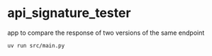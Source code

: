 # api_signature_tester
app to compare the response of two versions of the same endpoint


```bash
uv run src/main.py
```